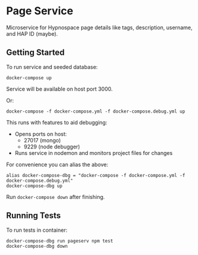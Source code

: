 # Page Service

Microservice for Hypnospace page details like tags, description, username, and HAP ID (maybe).

## Getting Started

To run service and seeded database:
```
docker-compose up
```

Service will be available on host port 3000.

Or:
```
docker-compose -f docker-compose.yml -f docker-compose.debug.yml up
```
This runs with features to aid debugging:

- Opens ports on host:
    - 27017 (mongo)
    - 9229 (node debugger)
- Runs service in nodemon and monitors project files for changes

For convenience you can alias the above:
```
alias docker-compose-dbg = "docker-compose -f docker-compose.yml -f docker-compose.debug.yml"
docker-compose-dbg up
```

Run `docker-compose down` after finishing.

## Running Tests
To run tests in container:
```
docker-compose-dbg run pageserv npm test
docker-compose-dbg down
```



